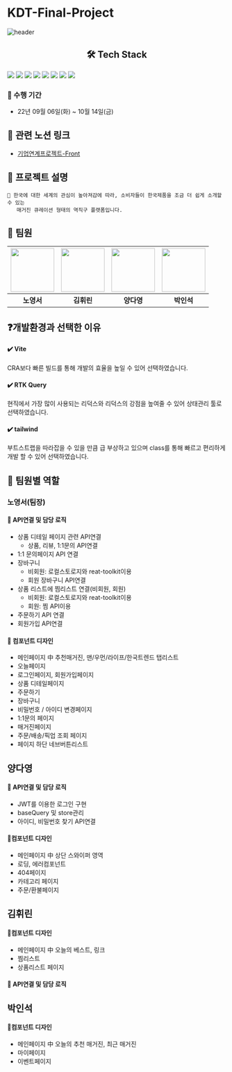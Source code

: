# KDT-Final-Project
![header](https://capsule-render.vercel.app/api?type=waving&text=FinalOneul&color=0:e8a08f,100:d86145&height=200&animation=scaleIn)

<h2 align="center">🛠 Tech Stack</h2>

<img src="https://img.shields.io/badge/REACT-61DAFB?style=for-the-badge&logo=React&logoColor=white"/> <img src="https://img.shields.io/badge/REDUX-764ABC?style=for-the-badge&logo=Redux&logoColor=white"/>
<img src="https://img.shields.io/badge/TAILWIND CSS-06B6D4?style=for-the-badge&logo=Tailwind CSS&logoColor=white"/> 
<img src="https://img.shields.io/badge/VITE-646CFF?style=for-the-badge&logo=Vite&logoColor=white"/>
<img src="https://img.shields.io/badge/ReactRouter-F7DF1E?style=for-the-badge&logo=redux&logoColor=#764ABC"/>
<img src="https://img.shields.io/badge/javascript-red?style=for-the-badge&logo=javascript&logoColor=black"/>
<img src="https://img.shields.io/badge/HTML5-008000?style=for-the-badge&logo=HTML5&logoColor=#E34F26"/>
<img src="https://img.shields.io/badge/CSS3-blue?style=for-the-badge&logo=css3&logoColor=#1572B6"/>
</div>


### 📌 수행 기간
- 22년 09월 06일(화) ~ 10월 14일(금)

## 🔗 관련 노션 링크

- [기업연계프로젝트-Front](https://www.notion.so/Front-End-efea04f71b3b48e98c85d3e4237c14d0)

## 📗 프로젝트 설명
```
🎴 한국에 대한 세계의 관심이 높아져감에 따라, 소비자들이 한국제품을 조금 더 쉽게 소개할 수 있는
   매거진 큐레이션 형태의 역직구 플랫폼입니다.
```

## 🙌 팀원

| <img src="https://ifh.cc/g/tZNfn7.jpg"  width="100"> | <img src='https://ifh.cc/g/Rlo7oR.jpg' width="100"> | <img src="https://ifh.cc/g/1N6G4O.jpg"  width="100"> | <img src="https://ifh.cc/g/662Jpy.jpg" height="100" /> |
| :--------------------------------------------------: | :-------------------------------------------------: | :--------------------------------------------------: | :----------------------------------------------------: |
|                      **노영서**                      |                     **김휘린**                      |                      **양다영**                      |                       **박인석**                       |

## ❓개발환경과 선택한 이유

#### ✔️ Vite
CRA보다 빠른 빌드를 통해 개발의 효율을 높일 수 있어 선택하였습니다.

#### ✔️ RTK Query
 현직에서 가장 많이 사용되는 리덕스와 리덕스의 강점을 높여줄 수 있어 상태관리 툴로 선택하였습니다.

#### ✔️ tailwind

부트스트랩을 따라잡을 수 있을 만큼 급 부상하고 있으며 class를 통해 빠르고 편리하게 개발 할 수 있어 선택하였습니다.

## 💎 팀원별 역할

### 노영서(팀장)

#### 🌈 API연결 및 담당 로직

- 상품 디테일 페이지 관련 API연결
  - 상품, 리뷰, 1:1문의 API연결 
- 1:1 문의페이지 API 연결
- 장바구니
  - 비회원: 로컬스토로지와 reat-toolkit이용
  - 회원 장바구니 API연결
- 상품 리스트에 찜리스트 연결(비회원, 회원)
  - 비회원: 로컬스토로지와 reat-toolkit이용
  - 회원: 찜 API이용
- 주문하기 API 연결
- 회원가입 API연결

#### 🎨 컴포넌트 디자인

- 메인페이지 中 추천매거진, 맨/우먼/라이프/한국트렌드 탭리스트
- 오늘페이지
- 로그인페이지, 회원가입페이지
- 상품 디테일페이지
- 주문하기
- 장바구니
- 비밀번호 / 아이디 변경페이지
- 1:1문의 페이지
- 매거진페이지
- 주문/배송/픽업 조회 페이지
- 페이지 하단 네브버튼리스트

## 양다영

#### 🌈 API연결 및 담당 로직
- JWT를 이용한 로그인 구현
- baseQuery 및 store관리
- 아이디, 비밀번호 찾기 API연결

#### 🎨컴포넌트 디자인
- 메인페이지 中 상단 스와이퍼 영역
- 로딩, 에러컴포넌트
- 404페이지
- 카테고리 페이지
- 주문/환불페이지

## 김휘린

#### 🎨컴포넌트 디자인
- 메인페이지 中 오늘의 베스트, 링크
- 찜리스트
- 상품리스트 페이지

#### 🌈 API연결 및 담당 로직


## 박인석

#### 🎨컴포넌트 디자인
- 메인페이지 中 오늘의 추천 매거진, 최근 매거진
- 마이페이지
- 이벤트페이지




